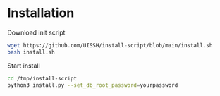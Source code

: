 # Installation

Download init script

```bash
wget https://github.com/UISSH/install-script/blob/main/install.sh 
bash install.sh
```

Start install

```bash
cd /tmp/install-script 
python3 install.py --set_db_root_password=yourpassword
```